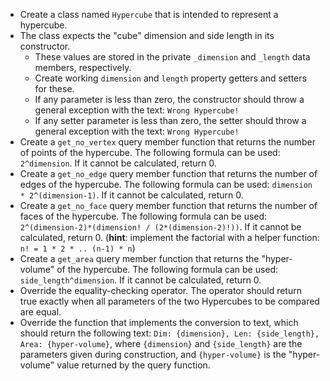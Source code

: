 - Create a class named `Hypercube` that is intended to represent a hypercube.
- The class expects the "cube" dimension and side length in its constructor.
    * These values are stored in the private `_dimension` and `_length` data members, respectively.
    * Create working `dimension` and `length` property getters and setters for these.
    * If any parameter is less than zero, the constructor should throw a general exception with the text: `Wrong Hypercube!`
    * If any setter parameter is less than zero, the setter should throw a general exception with the text: `Wrong Hypercube!`
- Create a `get_no_vertex` query member function that returns the number of points of the hypercube. The following formula can be used: `2^dimension`. If it cannot be calculated, return 0.
- Create a `get_no_edge` query member function that returns the number of edges of the hypercube. The following formula can be used: `dimension * 2^(dimension-1)`. If it cannot be calculated, return 0.
- Create a `get_no_face` query member function that returns the number of faces of the hypercube. The following formula can be used: `2^(dimension-2)*(dimension! / (2*(dimension-2)!))`. If it cannot be calculated, return 0. (**hint**: implement the factorial with a helper function: `n! = 1 * 2 * .. (n-1) * n`)
- Create a `get_area` query member function that returns the "hyper-volume" of the hypercube. The following formula can be used: `side_length^dimension`. If it cannot be calculated, return 0.
- Override the equality-checking operator. The operator should return true exactly when all parameters of the two Hypercubes to be compared are equal.
- Override the function that implements the conversion to text, which should return the following text: `Dim: {dimension}, Len: {side_length}, Area: {hyper-volume}`, where `{dimension}` and `{side_length}` are the parameters given during construction, and `{hyper-volume}` is the "hyper-volume" value returned by the query function.